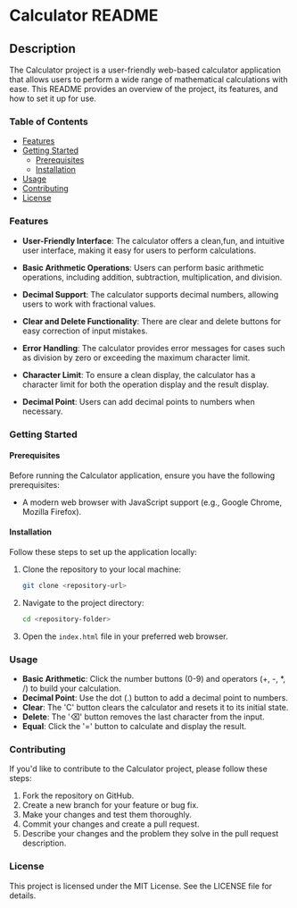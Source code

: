 # Calculator README

## Description
The Calculator project is a user-friendly web-based calculator application that allows users to perform a wide range of mathematical calculations with ease. This README provides an overview of the project, its features, and how to set it up for use.

### Table of Contents
- [Features](#features)
- [Getting Started](#getting-started)
  - [Prerequisites](#prerequisites)
  - [Installation](#installation)
- [Usage](#usage)
- [Contributing](#contributing)
- [License](#license)

### Features
- **User-Friendly Interface**: The calculator offers a clean,fun, and intuitive user interface, making it easy for users to perform calculations.

- **Basic Arithmetic Operations**: Users can perform basic arithmetic operations, including addition, subtraction, multiplication, and division.

- **Decimal Support**: The calculator supports decimal numbers, allowing users to work with fractional values.

- **Clear and Delete Functionality**: There are clear and delete buttons for easy correction of input mistakes.

- **Error Handling**: The calculator provides error messages for cases such as division by zero or exceeding the maximum character limit.

- **Character Limit**: To ensure a clean display, the calculator has a character limit for both the operation display and the result display.

- **Decimal Point**: Users can add decimal points to numbers when necessary.

### Getting Started
#### Prerequisites
Before running the Calculator application, ensure you have the following prerequisites:
- A modern web browser with JavaScript support (e.g., Google Chrome, Mozilla Firefox).

#### Installation
Follow these steps to set up the application locally:
1. Clone the repository to your local machine:
   ```sh
   git clone <repository-url>

2. Navigate to the project directory:
   ```sh
   cd <repository-folder>

3. Open the `index.html` file in your preferred web browser.

### Usage
- **Basic Arithmetic**: Click the number buttons (0-9) and operators (+, -, *, /) to build your calculation.
- **Decimal Point**: Use the dot (.) button to add a decimal point to numbers.
- **Clear**: The 'C' button clears the calculator and resets it to its initial state.
- **Delete**: The '⌫' button removes the last character from the input.
- **Equal**: Click the '=' button to calculate and display the result.

### Contributing
If you'd like to contribute to the Calculator project, please follow these steps:
1. Fork the repository on GitHub.
2. Create a new branch for your feature or bug fix.
3. Make your changes and test them thoroughly.
4. Commit your changes and create a pull request.
5. Describe your changes and the problem they solve in the pull request description.

### License
This project is licensed under the MIT License. See the LICENSE file for details.